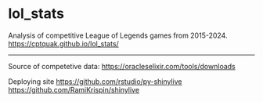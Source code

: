 # lol_stats

Analysis of competitive League of Legends games from 2015-2024.
https://cptquak.github.io/lol_stats/

---
Source of competetive data: https://oracleselixir.com/tools/downloads



Deploying site
https://github.com/rstudio/py-shinylive
https://github.com/RamiKrispin/shinylive
